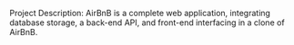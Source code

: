 Project Description:
AirBnB is a complete web application, integrating database storage, a back-end API, and front-end interfacing in a clone of AirBnB.
